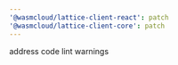 ```yaml
---
'@wasmcloud/lattice-client-react': patch
'@wasmcloud/lattice-client-core': patch
---
```


address code lint warnings
